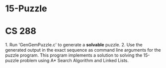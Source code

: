 # 15-Puzzle
<h1> CS 288 </h1>
1. Run 'GenGemPuzzle.c' to generate a <b>solvable</b> puzzle.
2. Use the generated output in the exact sequence as command line arguments for the puzzle program.
This program implements a solution to solving the 15-puzzle problem using A* Search Algorithm and Linked Lists.
